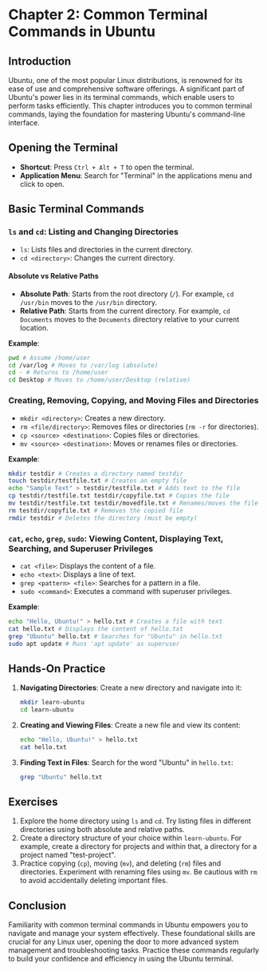
# Chapter 2: Common Terminal Commands in Ubuntu

## Introduction

Ubuntu, one of the most popular Linux distributions, is renowned for its ease of use and comprehensive software offerings. A significant part of Ubuntu's power lies in its terminal commands, which enable users to perform tasks efficiently. This chapter introduces you to common terminal commands, laying the foundation for mastering Ubuntu's command-line interface.

## Opening the Terminal

- **Shortcut**: Press `Ctrl + Alt + T` to open the terminal.
- **Application Menu**: Search for "Terminal" in the applications menu and click to open.

## Basic Terminal Commands

### `ls` and `cd`: Listing and Changing Directories

- `ls`: Lists files and directories in the current directory.
- `cd <directory>`: Changes the current directory.

#### Absolute vs Relative Paths

- **Absolute Path**: Starts from the root directory (`/`). For example, `cd /usr/bin` moves to the `/usr/bin` directory.
- **Relative Path**: Starts from the current directory. For example, `cd Documents` moves to the `Documents` directory relative to your current location.

**Example**:

```bash
pwd # Assume /home/user
cd /var/log # Moves to /var/log (absolute)
cd - # Returns to /home/user
cd Desktop # Moves to /home/user/Desktop (relative)
```

### Creating, Removing, Copying, and Moving Files and Directories

- `mkdir <directory>`: Creates a new directory.
- `rm <file/directory>`: Removes files or directories (`rm -r` for directories).
- `cp <source> <destination>`: Copies files or directories.
- `mv <source> <destination>`: Moves or renames files or directories.

**Example**:

```bash
mkdir testdir # Creates a directory named testdir
touch testdir/testfile.txt # Creates an empty file
echo "Sample Text" > testdir/testfile.txt # Adds text to the file
cp testdir/testfile.txt testdir/copyfile.txt # Copies the file
mv testdir/testfile.txt testdir/movedfile.txt # Renames/moves the file
rm testdir/copyfile.txt # Removes the copied file
rmdir testdir # Deletes the directory (must be empty)
```

### `cat`, `echo`, `grep`, `sudo`: Viewing Content, Displaying Text, Searching, and Superuser Privileges

- `cat <file>`: Displays the content of a file.
- `echo <text>`: Displays a line of text.
- `grep <pattern> <file>`: Searches for a pattern in a file.
- `sudo <command>`: Executes a command with superuser privileges.

**Example**:

```bash
echo "Hello, Ubuntu!" > hello.txt # Creates a file with text
cat hello.txt # Displays the content of hello.txt
grep "Ubuntu" hello.txt # Searches for "Ubuntu" in hello.txt
sudo apt update # Runs 'apt update' as superuser
```

## Hands-On Practice

1. **Navigating Directories**:
   Create a new directory and navigate into it:
   ```bash
   mkdir learn-ubuntu
   cd learn-ubuntu
   ```

2. **Creating and Viewing Files**:
   Create a new file and view its content:
   ```bash
   echo "Hello, Ubuntu!" > hello.txt
   cat hello.txt
   ```

3. **Finding Text in Files**:
   Search for the word "Ubuntu" in `hello.txt`:
   ```bash
   grep "Ubuntu" hello.txt
   ```

## Exercises

1. Explore the home directory using `ls` and `cd`. Try listing files in different directories using both absolute and relative paths.
2. Create a directory structure of your choice within `learn-ubuntu`. For example, create a directory for projects and within that, a directory for a project named "test-project".
3. Practice copying (`cp`), moving (`mv`), and deleting (`rm`) files and directories. Experiment with renaming files using `mv`. Be cautious with `rm` to avoid accidentally deleting important files.

## Conclusion

Familiarity with common terminal commands in Ubuntu empowers you to navigate and manage your system effectively. These foundational skills are crucial for any Linux user, opening the door to more advanced system management and troubleshooting tasks. Practice these commands regularly to build your confidence and efficiency in using the Ubuntu terminal.
